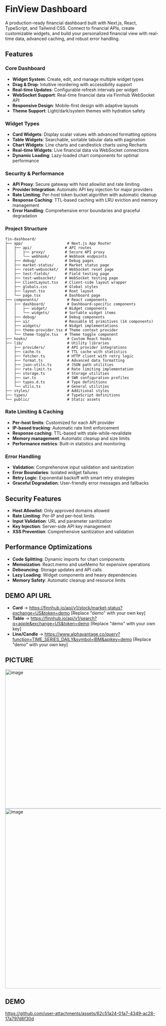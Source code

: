 # FinView Dashboard

A production-ready financial dashboard built with Next.js, React, TypeScript, and Tailwind CSS. Connect to financial APIs, create customizable widgets, and build your personalized financial view with real-time data, advanced caching, and robust error handling.

## Features

### Core Dashboard
- **Widget System**: Create, edit, and manage multiple widget types
- **Drag & Drop**: Intuitive reordering with accessibility support
- **Real-time Updates**: Configurable refresh intervals per widget
- **WebSocket Support**: Real-time financial data via Finnhub WebSocket API
- **Responsive Design**: Mobile-first design with adaptive layouts
- **Theme Support**: Light/dark/system themes with hydration safety

### Widget Types
- **Card Widgets**: Display scalar values with advanced formatting options
- **Table Widgets**: Searchable, sortable tabular data with pagination
- **Chart Widgets**: Line charts and candlestick charts using Recharts
- **Real-time Widgets**: Live financial data via WebSocket connections
- **Dynamic Loading**: Lazy-loaded chart components for optimal performance

### Security & Performance
- **API Proxy**: Secure gateway with host allowlist and rate limiting
- **Provider Integration**: Automatic API key injection for major providers
- **Rate Limiting**: Per-host token bucket algorithm with automatic cleanup
- **Response Caching**: TTL-based caching with LRU eviction and memory management
- **Error Handling**: Comprehensive error boundaries and graceful degradation


### Project Structure

```
fin-dashboard/
├── app/                    # Next.js App Router
│   ├── api/               # API routes
│   │   ├── proxy/         # Secure API proxy
│   │   └── webhook/       # Webhook endpoints
│   ├── debug/             # Debug pages
│   ├── market-status/     # Market status page
│   ├── reset-websocket/   # WebSocket reset page
│   ├── test-fields/       # Field testing page
│   ├── test-websocket/    # WebSocket testing page
│   ├── ClientLayout.tsx   # Client-side layout wrapper
│   ├── globals.css        # Global styles
│   ├── layout.tsx         # Root layout
│   └── page.tsx           # Dashboard page
├── components/             # React components
│   ├── dashboard/          # Dashboard-specific components
│   │   ├── widget/        # Widget components
│   │   └── widgets/       # Sortable widget items
│   ├── debug/             # Debug components
│   ├── ui/                # Reusable UI primitives (14 components)
│   ├── widgets/           # Widget implementations
│   ├── theme-provider.tsx # Theme context provider
│   └── theme-toggle.tsx   # Theme toggle component
├── hooks/                  # Custom React hooks
├── lib/                    # Utility libraries
│   ├── providers/          # API provider integrations
│   ├── cache.ts            # TTL cache with statistics
│   ├── fetcher.ts          # HTTP client with retry logic
│   ├── format.ts           # Advanced data formatting
│   ├── json-utils.ts       # JSON path utilities
│   ├── rate-limit.ts       # Rate limiting implementation
│   ├── storage.ts          # Storage utilities
│   ├── swr.ts              # SWR configuration profiles
│   ├── types.d.ts          # Type definitions
│   └── utils.ts            # General utilities
├── styles/                 # Additional styles
├── types/                  # TypeScript definitions
└── public/                 # Static assets
```


### Rate Limiting & Caching

- **Per-host limits**: Customized for each API provider
- **IP-based tracking**: Automatic rate limit enforcement
- **Response caching**: TTL-based with stale-while-revalidate
- **Memory management**: Automatic cleanup and size limits
- **Performance metrics**: Built-in statistics and monitoring

### Error Handling

- **Validation**: Comprehensive input validation and sanitization
- **Error Boundaries**: Isolated widget failures
- **Retry Logic**: Exponential backoff with smart retry strategies
- **Graceful Degradation**: User-friendly error messages and fallbacks

## Security Features

- **Host Allowlist**: Only approved domains allowed
- **Rate Limiting**: Per-IP and per-host limits
- **Input Validation**: URL and parameter sanitization
- **Key Injection**: Server-side API key management
- **XSS Prevention**: Comprehensive sanitization and validation

## Performance Optimizations

- **Code Splitting**: Dynamic imports for chart components
- **Memoization**: React.memo and useMemo for expensive operations
- **Debouncing**: Storage updates and API calls
- **Lazy Loading**: Widget components and heavy dependencies
- **Memory Safety**: Automatic cleanup and resource limits

## DEMO API URL 

- **Card** -> https://finnhub.io/api/v1/stock/market-status?exchange=US&token=demo [Replace "demo" with your own key]
- **Table** -> https://finnhub.io/api/v1/search?q=apple&exchange=US&token=demo [Replace "demo" with your own key]
- **Line/Candle** -> https://www.alphavantage.co/query?function=TIME_SERIES_DAILY&symbol=IBM&apikey=demo [Replace "demo" with your own key]

## PICTURE

<img width="959" height="450" alt="image" src="https://github.com/user-attachments/assets/99dcbc85-b2ba-4abf-b1a9-1bfdc868bf2a" />
<img width="946" height="581" alt="image" src="https://github.com/user-attachments/assets/eb147626-00f0-4b5c-94b9-f1e1334fa620" />

## DEMO

https://github.com/user-attachments/assets/62c51a24-01a7-4349-ac28-17a797d6f30d


